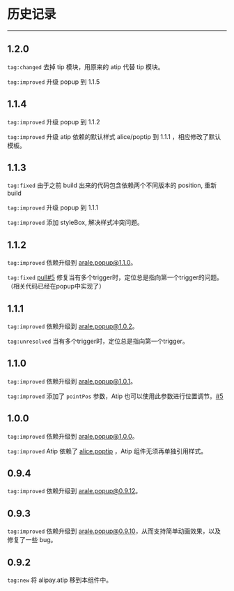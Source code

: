 # 历史记录

---

## 1.2.0

`tag:changed` 去掉 tip 模块，用原来的 atip 代替 tip 模块。

`tag:improved` 升级 popup 到 1.1.5


## 1.1.4

`tag:improved` 升级 popup 到 1.1.2

`tag:improved` 升级 atip 依赖的默认样式 alice/poptip 到 1.1.1 ，相应修改了默认模板。


## 1.1.3

`tag:fixed` 由于之前 build 出来的代码包含依赖两个不同版本的 position, 重新 build

`tag:improved` 升级 popup 到 1.1.1

`tag:improved` 添加 styleBox, 解决样式冲突问题。


## 1.1.2

`tag:improved` 依赖升级到 [arale.popup@1.1.0](http://aralejs.org/popup/history.html)。

`tag:fixed` [pull#5](https://github.com/aralejs/tip/pull/6) 修复当有多个trigger时，定位总是指向第一个trigger的问题。（相关代码已经在popup中实现了）


## 1.1.1

`tag:improved` 依赖升级到 [arale.popup@1.0.2](http://aralejs.org/popup/history.html)。

`tag:unresolved` 当有多个trigger时，定位总是指向第一个trigger。


## 1.1.0

`tag:improved` 依赖升级到 [arale.popup@1.0.1](http://aralejs.org/popup/history.html)。

`tag:improved` 添加了 `pointPos` 参数，Atip 也可以使用此参数进行位置调节。[#5](https://github.com/aralejs/tip/issues/5)

## 1.0.0

`tag:improved` 依赖升级到 [arale.popup@1.0.0](http://aralejs.org/popup/history.html)。

`tag:improved` Atip 依赖了 [alice.poptip](http://aliceui.org/poptip) ，Atip 组件无须再单独引用样式。


## 0.9.4

`tag:improved` 依赖升级到 [arale.popup@0.9.12](http://aralejs.org/popup/history.html)。


## 0.9.3

`tag:improved` 依赖升级到 [arale.popup@0.9.10](http://aralejs.org/popup/history.html)，从而支持简单动画效果，以及修复了一些 bug。


## 0.9.2

`tag:new` 将 alipay.atip 移到本组件中。
